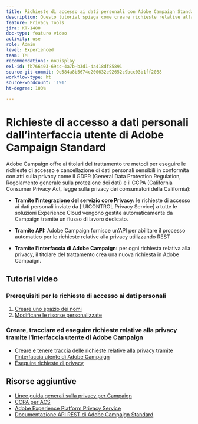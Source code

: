 ```yaml
---
title: Richieste di accesso ai dati personali con Adobe Campaign Standard (ACS) - Panoramica
description: Questo tutorial spiega come creare richieste relative alla privacy tramite l’interfaccia di Adobe Campaign Standard.
feature: Privacy Tools
jira: KT-1480
doc-type: feature video
activity: use
role: Admin
level: Experienced
team: TM
recommendations: noDisplay
exl-id: fb766403-694c-4a7b-b3d1-4a418df85891
source-git-commit: 9e584a8b5674c200632e92652c9bcc03b1ff2088
workflow-type: ht
source-wordcount: '191'
ht-degree: 100%

---
```


# Richieste di accesso a dati personali dall’interfaccia utente di Adobe Campaign Standard

Adobe Campaign offre ai titolari del trattamento tre metodi per eseguire le richieste di accesso e cancellazione di dati personali sensibili in conformità con atti sulla privacy come il GDPR (General Data Protection Regulation, Regolamento generale sulla protezione dei dati) e il CCPA (California Consumer Privacy Act, legge sulla privacy dei consumatori della California):

* **Tramite l’integrazione del servizio core Privacy:** le richieste di accesso ai dati personali inviate da [!UICONTROL Privacy Service] a tutte le soluzioni Experience Cloud vengono gestite automaticamente da Campaign tramite un flusso di lavoro dedicato.

* **Tramite API:** Adobe Campaign fornisce un’API per abilitare il processo automatico per le richieste relative alla privacy utilizzando REST

* **Tramite l’interfaccia di Adobe Campaign:** per ogni richiesta relativa alla privacy, il titolare del trattamento crea una nuova richiesta in Adobe Campaign.

## Tutorial video

### Prerequisiti per le richieste di accesso ai dati personali

1. [Creare uno spazio dei nomi](/help/privacy/namespaces-for-privacy-requests.md)
1. [Modificare le risorse personalizzate](/help/privacy/custom-resources-for-privacy-requests.md)

### Creare, tracciare ed eseguire richieste relative alla privacy tramite l’interfaccia utente di Adobe Campaign

* [Creare e tenere traccia delle richieste relative alla privacy tramite l’interfaccia utente di Adobe Campaign](/help/privacy/create-and-track-privacy-requests.md)
* [Eseguire richieste di privacy](/help/privacy/execute-privacy-requests.md)

## Risorse aggiuntive

* [Linee guida generali sulla privacy per Campaign](https://experienceleague.adobe.com/docs/campaign-classic/using/getting-started/privacy/privacy-management.html?lang=it#getting-started)
* [CCPA per ACS](https://experienceleague.adobe.com/docs/campaign-standard/using/getting-started/privacy/privacy-requests.html?lang=it#privacy-requests)
* [Adobe Experience Platform Privacy Service](https://experienceleague.adobe.com/docs/experience-platform/privacy/home.html?lang=it)
* [Documentazione API REST di Adobe Campaign Standard](https://final-docs.campaign.adobe.com/doc/standard/en/api/ACS_API.html#privacy-management)
